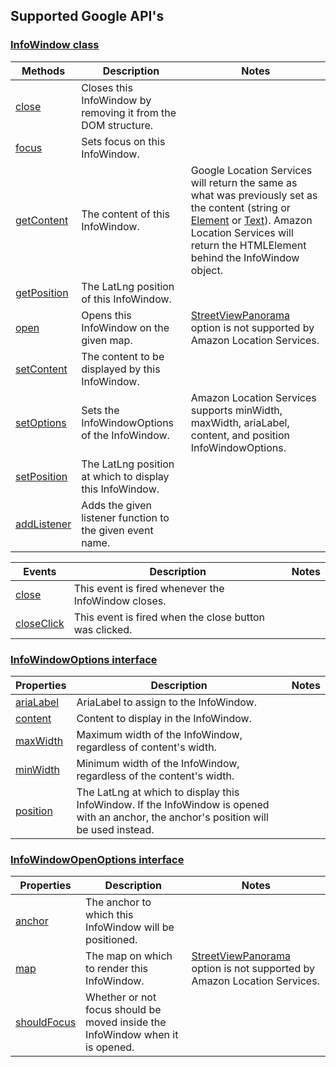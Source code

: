 ## Supported Google API's
### [InfoWindow class](https://developers.google.com/maps/documentation/javascript/reference/info-window#InfoWindow)

|  <a href="https://developers.google.com/maps/documentation/javascript/reference/info-window#InfoWindow" style="text-decoration:none;">Methods</a>  | Description | Notes |
| --- | --- | --- |
| [close](https://developers.google.com/maps/documentation/javascript/reference/info-window#InfoWindow.close) | Closes this InfoWindow by removing it from the DOM structure.||
| [focus](https://developers.google.com/maps/documentation/javascript/reference/info-window#InfoWindow.focus) | Sets focus on this InfoWindow.||
| [getContent](https://developers.google.com/maps/documentation/javascript/reference/info-window#InfoWindow.getContent) |The content of this InfoWindow.|Google Location Services will return the same as what was previously set as the content (string or [Element](https://developer.mozilla.org/en-US/docs/Web/API/Element) or [Text](https://developer.mozilla.org/en-US/docs/Web/API/Text)). Amazon Location Services will return the HTMLElement behind the InfoWindow object.|
| [getPosition](https://developers.google.com/maps/documentation/javascript/reference/info-window#InfoWindow.getPosition) |The LatLng position of this InfoWindow.||
| [open](https://developers.google.com/maps/documentation/javascript/reference/info-window#InfoWindow.open) |Opens this InfoWindow on the given map.|[StreetViewPanorama](https://developers.google.com/maps/documentation/javascript/reference/street-view#StreetViewPanorama) option is not supported by Amazon Location Services.|
| [setContent](https://developers.google.com/maps/documentation/javascript/reference/info-window#InfoWindow.setContent) |The content to be displayed by this InfoWindow.||
| [setOptions](https://developers.google.com/maps/documentation/javascript/reference/info-window#InfoWindow.setOptions) |Sets the InfoWindowOptions of the InfoWindow.|Amazon Location Services supports minWidth, maxWidth, ariaLabel, content, and position InfoWindowOptions.|
| [setPosition](https://developers.google.com/maps/documentation/javascript/reference/info-window#InfoWindow.setPosition) |The LatLng position at which to display this InfoWindow.||
| [addListener](https://developers.google.com/maps/documentation/javascript/reference/event#MVCObject.addListener) | Adds the given listener function to the given event name. ||

|  <a href="https://developers.google.com/maps/documentation/javascript/reference/map#Map-Events" style="text-decoration:none;">Events</a>  | Description | Notes |
| --- | --- | --- |
| [close](https://developers.google.com/maps/documentation/javascript/reference/info-window#InfoWindow.close$event) |This event is fired whenever the InfoWindow closes.||
| [closeClick](https://developers.google.com/maps/documentation/javascript/reference/info-window#InfoWindow.closeclick)|This event is fired when the close button was clicked.||

### [InfoWindowOptions interface](https://developers.google.com/maps/documentation/javascript/reference/info-window#InfoWindowOptions)

|  <a href="https://developers.google.com/maps/documentation/javascript/reference/info-window#InfoWindowOptions-Properties" style="text-decoration:none;">Properties</a>  | Description | Notes |
| --- | --- | --- |
|[ariaLabel](https://developers.google.com/maps/documentation/javascript/reference/info-window#InfoWindowOptions.ariaLabel)|AriaLabel to assign to the InfoWindow.||
| [content](https://developers.google.com/maps/documentation/javascript/reference/info-window#InfoWindowOptions.content)|Content to display in the InfoWindow.||
| [maxWidth](https://developers.google.com/maps/documentation/javascript/reference/info-window#InfoWindowOptions.maxWidth)|Maximum width of the InfoWindow, regardless of content's width.||
|[minWidth](https://developers.google.com/maps/documentation/javascript/reference/info-window#InfoWindowOptions.minWidth)|Minimum width of the InfoWindow, regardless of the content's width.||
|[position](https://developers.google.com/maps/documentation/javascript/reference/info-window#InfoWindowOptions.position)|The LatLng at which to display this InfoWindow. If the InfoWindow is opened with an anchor, the anchor's position will be used instead.||

### [InfoWindowOpenOptions interface](https://developers.google.com/maps/documentation/javascript/reference/info-window#InfoWindowOpenOptions)

|  <a href="https://developers.google.com/maps/documentation/javascript/reference/info-window#InfoWindowOpenOptions-Properties" style="text-decoration:none;">Properties</a>  | Description | Notes |
| --- | --- | --- |
|[anchor](https://developers.google.com/maps/documentation/javascript/reference/info-window#InfoWindowOpenOptions.anchor)|The anchor to which this InfoWindow will be positioned.||
| [map](https://developers.google.com/maps/documentation/javascript/reference/info-window#InfoWindowOpenOptions.map)|The map on which to render this InfoWindow.|[StreetViewPanorama](https://developers.google.com/maps/documentation/javascript/reference/street-view#StreetViewPanorama) option is not supported by Amazon Location Services.|
| [shouldFocus](https://developers.google.com/maps/documentation/javascript/reference/info-window#InfoWindowOpenOptions.shouldFocus)|Whether or not focus should be moved inside the InfoWindow when it is opened.||


